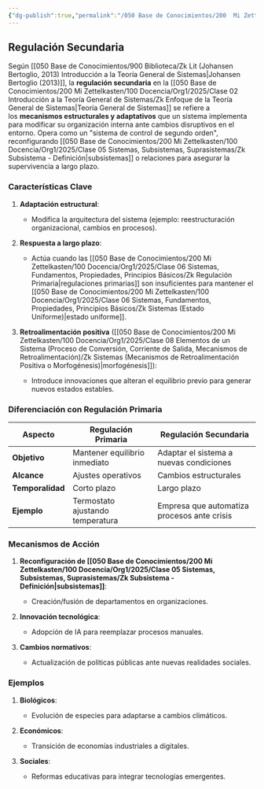```yaml
---
{"dg-publish":true,"permalink":"/050 Base de Conocimientos/200  Mi Zettelkasten/100 Docencia/Org1/2025/Clase 06 Sistemas, Fundamentos, Propiedades, Principios Básicos/Zk Regulación Secundaria/","tags":["digitalGarden"]}
---
```


## Regulación Secundaria

Según [[050 Base de Conocimientos/900 Biblioteca/Zk Lit (Johansen Bertoglio, 2013) Introducción a la Teoría General de Sistemas\|Johansen Bertoglio (2013)]], la **regulación secundaria** en la [[050 Base de Conocimientos/200  Mi Zettelkasten/100 Docencia/Org1/2025/Clase 02 Introducción a la Teoría General de Sistemas/Zk Enfoque de la Teoría General de Sistemas\|Teoría General de Sistemas]]  se refiere a los **mecanismos estructurales y adaptativos** que un sistema implementa para modificar su organización interna ante cambios disruptivos en el entorno. Opera como un "sistema de control de segundo orden", reconfigurando [[050 Base de Conocimientos/200  Mi Zettelkasten/100 Docencia/Org1/2025/Clase 05 Sistemas, Subsistemas, Suprasistemas/Zk Subsistema - Definición\|subsistemas]] o relaciones para asegurar la supervivencia a largo plazo.

### Características Clave

1. **Adaptación estructural**:
    
    - Modifica la arquitectura del sistema (ejemplo: reestructuración organizacional, cambios en procesos).
        
2. **Respuesta a largo plazo**:
    
    - Actúa cuando las [[050 Base de Conocimientos/200  Mi Zettelkasten/100 Docencia/Org1/2025/Clase 06 Sistemas, Fundamentos, Propiedades, Principios Básicos/Zk Regulación Primaria\|regulaciones primarias]] son insuficientes para mantener el [[050 Base de Conocimientos/200  Mi Zettelkasten/100 Docencia/Org1/2025/Clase 06 Sistemas, Fundamentos, Propiedades, Principios Básicos/Zk Sistemas (Estado Uniforme)\|estado uniforme]].
        
3. **Retroalimentación positiva** ([[050 Base de Conocimientos/200  Mi Zettelkasten/100 Docencia/Org1/2025/Clase 08 Elementos de un Sistema (Proceso de Conversión, Corriente de Salida, Mecanismos de Retroalimentación)/Zk Sistemas (Mecanismos de Retroalimentación Positiva o Morfogénesis)\|morfogénesis]]):
    
    - Introduce innovaciones que alteran el equilibrio previo para generar nuevos estados estables.
        
### Diferenciación con Regulación Primaria

| **Aspecto**      | **Regulación Primaria**          | **Regulación Secundaria**                   |
| ---------------- | -------------------------------- | ------------------------------------------- |
| **Objetivo**     | Mantener equilibrio inmediato    | Adaptar el sistema a nuevas condiciones     |
| **Alcance**      | Ajustes operativos               | Cambios estructurales                       |
| **Temporalidad** | Corto plazo                      | Largo plazo                                 |
| **Ejemplo**      | Termostato ajustando temperatura | Empresa que automatiza procesos ante crisis |

### Mecanismos de Acción

1. **Reconfiguración de [[050 Base de Conocimientos/200  Mi Zettelkasten/100 Docencia/Org1/2025/Clase 05 Sistemas, Subsistemas, Suprasistemas/Zk Subsistema - Definición\|subsistemas]]**:
    
    - Creación/fusión de departamentos en organizaciones.
        
2. **Innovación tecnológica**:
    
    - Adopción de IA para reemplazar procesos manuales.
        
3. **Cambios normativos**:
    
    - Actualización de políticas públicas ante nuevas realidades sociales.
        

### Ejemplos

1. **Biológicos**:
    
    - Evolución de especies para adaptarse a cambios climáticos.
        
2. **Económicos**:
    
    - Transición de economías industriales a digitales.
        
3. **Sociales**:
    
    - Reformas educativas para integrar tecnologías emergentes.